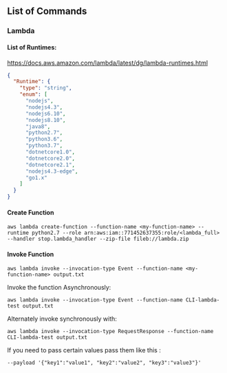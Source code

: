 ## List of Commands


### Lambda

#### List of Runtimes:
https://docs.aws.amazon.com/lambda/latest/dg/lambda-runtimes.html
```json
{
  "Runtime": {
    "type": "string",
    "enum": [
      "nodejs",
      "nodejs4.3",
      "nodejs6.10",
      "nodejs8.10",
      "java8",
      "python2.7",
      "python3.6",
      "python3.7",
      "dotnetcore1.0",
      "dotnetcore2.0",
      "dotnetcore2.1",
      "nodejs4.3-edge",
      "go1.x"
    ]
  }
}

```

#### Create Function
```shell
aws lambda create-function --function-name <my-function-name> --runtime python2.7 --role arn:aws:iam::771452637355:role/<lambda_full> --handler stop.lambda_handler --zip-file fileb://lambda.zip
```
#### Invoke Function
```shell
aws lambda invoke --invocation-type Event --function-name <my-function-name> output.txt
```

Invoke the function Asynchronously:

```shell 
aws lambda invoke --invocation-type Event --function-name CLI-lambda-test output.txt
```

Alternately invoke synchronously with:
```shell
aws lambda invoke --invocation-type RequestResponse --function-name CLI-lambda-test output.txt
```

If you need to pass certain values pass them like this :
```
--payload '{"key1":"value1", "key2":"value2", "key3":"value3"}'
```


